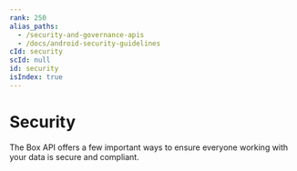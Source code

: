 ```yaml
---
rank: 250
alias_paths:
  - /security-and-governance-apis
  - /docs/android-security-guidelines
cId: security
scId: null
id: security
isIndex: true
---
```

# Security

The Box API offers a few important ways to ensure everyone working with your
data is secure and compliant.
